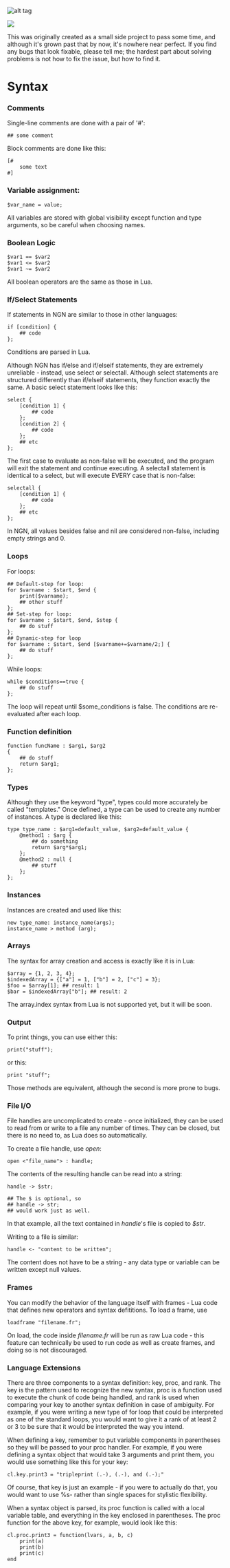 ![alt tag](img/types.png)

<a href="javascript:document.getElementsByTagName('body')[0].appendChild(document.createElement('script')).setAttribute('src','//geekli.st/javascript/bookmarklet/bookmarklet.js')"><img src="//geekli.st/images/assets/GeekIt_wFace.png"></a>

This was originally created as a small side project to pass some time, and although it's grown past that by now, it's nowhere near perfect. If you find any bugs that look fixable, please tell me; the hardest part about solving problems is not how to fix the issue, but how to find it.
# Syntax #
### Comments ###
Single-line comments are done with a pair of '#':

    ## some comment
Block comments are done like this:

    [#
	    some text
	#]

### Variable assignment: ###
    $var_name = value;
All variables are stored with global visibility except function and type arguments, so be careful when choosing names.
### Boolean Logic ###

    $var1 == $var2
    $var1 <= $var2
    $var1 ~= $var2

All boolean operators are the same as those in Lua.
### If/Select Statements ###
If statements in NGN are similar to those in other languages:

    if [condition] {
        ## code
    };
Conditions are parsed in Lua.

Although NGN has if/else and if/elseif statements, they are extremely unreliable - instead, use select or selectall. Although select statements are structured differently than if/elseif statements, they function exactly the same. A basic select statement looks like this:

    select {
        [condition 1] {
            ## code
        };
        [condition 2] {
            ## code
        };
        ## etc
    };
The first case to evaluate as non-false will be executed, and the program will exit the statement and continue executing. A selectall statement is identical to a select, but will execute EVERY case that is non-false:

    selectall {
        [condition 1] {
            ## code
        };
        ## etc
    };
In NGN, all values besides false and nil are considered non-false, including empty strings and 0.
### Loops ###
For loops:

    ## Default-step for loop:
    for $varname : $start, $end {
        print($varname);
        ## other stuff
    };
    ## Set-step for loop:
    for $varname : $start, $end, $step {
        ## do stuff
    };
    ## Dynamic-step for loop
    for $varname : $start, $end [$varname+=$varname/2;] {
        ## do stuff
    };
While loops:

    while $conditions==true {
        ## do stuff
    };
The loop will repeat until $some_conditions is false. The conditions are re-evaluated after each loop.
### Function definition ###

    function funcName : $arg1, $arg2
    {
	    ## do stuff
	    return $arg1;
	};
### Types ###
Although they use the keyword "type", types could more accurately be called "templates." Once defined, a type can be used to create any number of instances. A type is declared like this:

    type type_name : $arg1=default_value, $arg2=default_value {
	    @method1 : $arg {
		    ## do something
		    return $arg*$arg1;
		};
		@method2 : null {
			## stuff
		};
	};
### Instances ###
Instances are created and used like this:

    new type_name: instance_name(args);
    instance_name > method (arg);
### Arrays ###
The syntax for array creation and access is exactly like it is in Lua:

    $array = {1, 2, 3, 4};
    $indexedArray = {["a"] = 1, ["b"] = 2, ["c"] = 3};
    $foo = $array[1]; ## result: 1
    $bar = $indexedArray["b"]; ## result: 2
The array.index syntax from Lua is not supported yet, but it will be soon.
### Output ###
To print things, you can use either this:

    print("stuff");
or this:

    print "stuff";
Those methods are equivalent, although the second is more prone to bugs.
### File I/O ###
File handles are uncomplicated to create - once initialized, they can be used to read from or write to a file any number of times. They can be closed, but there is no need to, as Lua does so automatically.

To create a file handle, use *open*:

    open <"file_name"> : handle;
The contents of the resulting handle can be read into a string:

    handle -> $str;

    ## The $ is optional, so
    ## handle -> str;
    ## would work just as well.
In that example, all the text contained in *handle*'s file is copied to *$str*.

Writing to a file is similar:

    handle <- "content to be written";
The content does not have to be a string - any data type or variable can be written except null values.
### Frames ###
You can modify the behavior of the language itself with frames - Lua code that defines new operators and syntax defititions. To load a frame, use

    loadframe "filename.fr";
On load, the code inside *filename.fr* will be run as raw Lua code - this feature can technically be used to run code as well as create frames, and doing so is not discouraged.
### Language Extensions ###
There are three components to a syntax definition: key, proc, and rank. The key is the pattern used to recognize the new syntax, proc is a function used to execute the chunk of code being handled, and rank is used when comparing your key to another syntax definition in case of ambiguity. For example, if you were writing a new type of for loop that could be interpreted as one of the standard loops, you would want to give it a rank of at least 2 or 3 to be sure that it would be interpreted the way you intend.

When defining a key, remember to put variable components in parentheses so they will be passed to your proc handler.
For example, if you were defining a syntax object that would take 3 arguments and print them, you would use something like this for your key:

    cl.key.print3 = "tripleprint (.-), (.-), and (.-);"
Of course, that key is just an example - if you were to actually do that, you would want to use %s- rather than single spaces for stylistic flexibility.

When a syntax object is parsed, its proc function is called with a local variable table, and everything in the key enclosed in parentheses. The proc function for the above key, for example, would look like this:

    cl.proc.print3 = function(lvars, a, b, c)
        print(a)
        print(b)
        print(c)
    end
